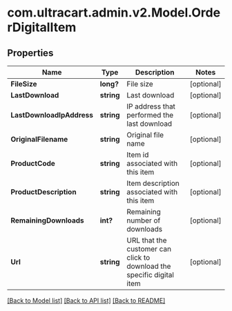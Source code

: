 # com.ultracart.admin.v2.Model.OrderDigitalItem
## Properties

Name | Type | Description | Notes
------------ | ------------- | ------------- | -------------
**FileSize** | **long?** | File size | [optional] 
**LastDownload** | **string** | Last download | [optional] 
**LastDownloadIpAddress** | **string** | IP address that performed the last download | [optional] 
**OriginalFilename** | **string** | Original file name | [optional] 
**ProductCode** | **string** | Item id associated with this item | [optional] 
**ProductDescription** | **string** | Item description associated with this item | [optional] 
**RemainingDownloads** | **int?** | Remaining number of downloads | [optional] 
**Url** | **string** | URL that the customer can click to download the specific digital item | [optional] 


[[Back to Model list]](../README.md#documentation-for-models) [[Back to API list]](../README.md#documentation-for-api-endpoints) [[Back to README]](../README.md)

